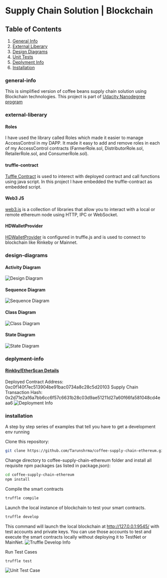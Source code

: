 # Supply Chain Solution | Blockchain 

## Table of Contents
1. [General Info](#general-info)
2. [External Liberary](#external-liberary)
3. [Design Diagrams](#design-diagrams)
4. [Unit Tests](#unit-test)
5. [Deplyment Info](#deplyment-info)
6. [Installation](#installation)


### general-info
This is simplified version of coffee beans supply chain solution using Blockchain technologies. This project is part of [Udacity Nanodegree program](https://www.udacity.com/course/blockchain-developer-nanodegree--nd1309?coupon=SAVE75&utm_source=gsem_brand&utm_medium=ads_r&utm_campaign=1971936383_c&utm_term=71052942455_in&utm_keyword=udacity%20nanodegree%20blockchain_e&gclid=EAIaIQobChMI08-r8KfR8AIVGARgCh2wvw0oEAAYASAAEgKnTfD_BwE) 

### external-liberary
#### Roles
I have used the library called Roles which made it easier to manage AccessControl in my DAPP. It made it easy to add and remove roles in each of my AccessControl contracts (FarmerRole.sol, DistributorRole.sol, RetailerRole.sol, and ConsumerRole.sol).

#### truffle-contract
[Tuffle Contract](https://www.npmjs.com/package/@truffle/contract) is used to interect with deployed contract and call functions using java script. In this project I have embedded the truffle-contract as embedded script.

#### Web3 JS
[web3.js](https://web3js.readthedocs.io/) is a collection of libraries that allow you to interact with a local or remote ethereum node using HTTP, IPC or WebSocket.

#### HDWalletProvider
[HDWalletProvider](https://www.npmjs.com/package/@truffle/hdwallet-provider) is configured in truffle.js and is used to connect to blockchain like Rinkeby or Mainnet.


### design-diagrams
#### Activity Diagram
![Design Diagram](/design-diagrams/activity-diagram.jpg)

#### Sequence Diagram
![Sequence Diagram](/design-diagrams/sequence-diagram.jpg)

#### Class Diagram
![Class Diagram](/design-diagrams/class-diagram.jpg)

#### State Diagram
![State Diagram](/design-diagrams/state-diagram.jpg)

### deplyment-info
#### [Rinkby/EtherScan Details](https://rinkeby.etherscan.io/address/0xc0f140f7ec513904be91bac0734a8c28c5d20103)
Deployed Contract Address: 0xc0f140f7ec513904be91bac0734a8c28c5d20103
Supply Chain Transaction Hash: 0x2d71e2a16a7bb6cc6f57c6631b28c03d9ae51211d27a60f66fa581048cd4eaa6 
![Deployment Info](/assests/rinkby-deployment.png)

### installation
A step by step series of examples that tell you have to get a development env running

Clone this repository:

```bash
git clone https://github.com/Tarunshrma/coffee-supply-chain-ethereum.git
```

Change directory to coffee-supply-chain-ethereum folder and install all requisite npm packages (as listed in package.json):

```bash
cd coffee-supply-chain-ethereum
npm install
```

Compile the smart contracts
```bash
truffle compile
```

Launch the local instance of blockchain to test your smart contracts. 
```bash
truffle develop
```
This command will launch the local blockchain at http://127.0.0.1:9545/ with test accounts and private keys. You can use those accounts to test and execute the smart contracts locally without deploying it to TestNet or MainNet. 
![Truffle Develop Info](/assests/truffle-develop-command.png)

Run Test Cases
```bash
truffle test
```
![Unit Test Case](/assests/test-case-suite.png)